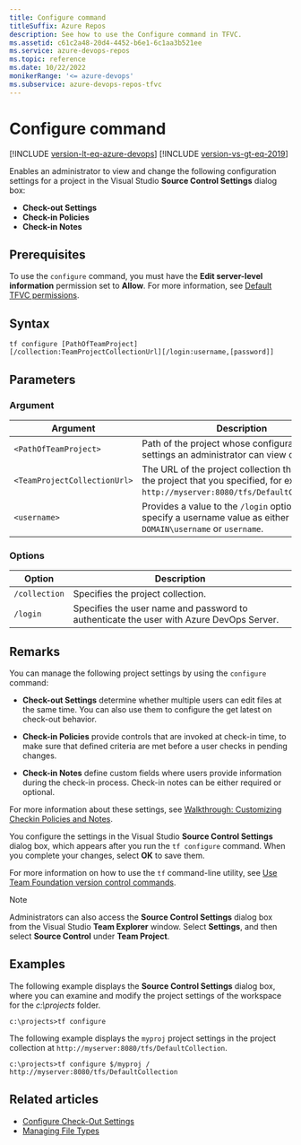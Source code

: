 ```yaml
---
title: Configure command
titleSuffix: Azure Repos
description: See how to use the Configure command in TFVC.
ms.assetid: c61c2a48-20d4-4452-b6e1-6c1aa3b521ee
ms.service: azure-devops-repos
ms.topic: reference
ms.date: 10/22/2022
monikerRange: '<= azure-devops'
ms.subservice: azure-devops-repos-tfvc
---
```



# Configure command


[!INCLUDE [version-lt-eq-azure-devops](../../includes/version-lt-eq-azure-devops.md)]
[!INCLUDE [version-vs-gt-eq-2019](../../includes/version-vs-gt-eq-2019.md)]

Enables an administrator to view and change the following configuration settings for a project in the Visual Studio **Source Control Settings** dialog box:

- **Check-out Settings**  
- **Check-in Policies**  
- **Check-in Notes**  

## Prerequisites

To use the `configure` command, you must have the **Edit server-level information** permission set to **Allow**. For more information, see [Default TFVC permissions](../../organizations/security/default-tfvc-permissions.md).

## Syntax

```
tf configure [PathOfTeamProject] [/collection:TeamProjectCollectionUrl][/login:username,[password]]
```

## Parameters

### Argument

|**Argument**|**Description**|
|---|---|
|`<PathOfTeamProject>`|Path of the project whose configuration settings an administrator can view or change.|
|`<TeamProjectCollectionUrl>`|The URL of the project collection that contains the project that you specified, for example `http://myserver:8080/tfs/DefaultCollection)`.
|`<username>`|Provides a value to the `/login` option. You can specify a username value as either `DOMAIN\username` or `username`.|


### Options

|**Option**|**Description**|
|---|---|
|`/collection`|Specifies the project collection.|
|`/login`|Specifies the user name and password to authenticate the user with Azure DevOps Server.|

## Remarks

You can manage the following project settings by using the `configure` command:

-   **Check-out Settings** determine whether multiple users can edit files at the same time. You can also use them to configure the get latest on check-out behavior.

-   **Check-in Policies** provide controls that are invoked at check-in time, to make sure that defined criteria are met before a user checks in pending changes.

-   **Check-in Notes** define custom fields where users provide information during the check-in process. Check-in notes can be either required or optional.

For more information about these settings, see [Walkthrough: Customizing Checkin Policies and Notes](/previous-versions/ms181281(v=vs.100)).

You configure the settings in the Visual Studio **Source Control Settings** dialog box, which appears after you run the `tf configure` command. When you complete your changes, select **OK** to save them.

For more information on how to use the `tf` command-line utility, see [Use Team Foundation version control commands](use-team-foundation-version-control-commands.md).

> [!NOTE]
> Administrators can also access the **Source Control Settings** dialog box from the Visual Studio **Team Explorer** window. Select **Settings**, and then select **Source Control** under **Team Project**.

## Examples

The following example displays the **Source Control Settings** dialog box, where you can examine and modify the project settings of the workspace for the *c:\\projects* folder.

```
c:\projects>tf configure
```

The following example displays the `myproj` project settings in the project collection at `http://myserver:8080/tfs/DefaultCollection`.

```
c:\projects>tf configure $/myproj / http://myserver:8080/tfs/DefaultCollection 
```

## Related articles

- [Configure Check-Out Settings](configure-check-out-settings.md)
- [Managing File Types](/azure/devops/server/admin/manage-file-types)
